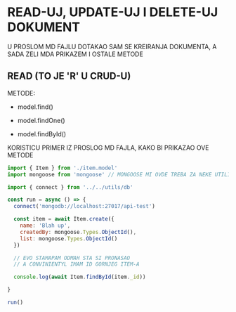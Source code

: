 # READ-UJ, UPDATE-UJ I DELETE-UJ DOKUMENT

U PROSLOM MD FAJLU DOTAKAO SAM SE KREIRANJA DOKUMENTA, A SADA ZELI MDA PRIKAZEM I OSTALE METODE

## READ (TO JE 'R' U CRUD-U)

METODE:

- model.find()

- model.findOne()

- model.findById()

KORISTICU PRIMER IZ PROSLOG MD FAJLA, KAKO BI PRIKAZAO OVE METODE

```javascript
import { Item } from './item.model'
import mongoose from 'mongoose' // MONGOOSE MI OVDE TREBA ZA NEKE UTILITY METODE KOJE DONOSI

import { connect } from '../../utils/db'

const run = async () => {
  connect('mongodb://localhost:27017/api-test')

  const item = await Item.create({
    name: 'Blah up',
    createdBy: mongoose.Types.ObjectId(),
    list: mongoose.Types.ObjectId()
  })

  // EVO STAMAPAM ODMAH STA SI PRONASAO
  // A CONVINIENTYL IMAM ID GORNJEG ITEM-A

  console.log(await Item.findById(item._id))

}

run()

```

